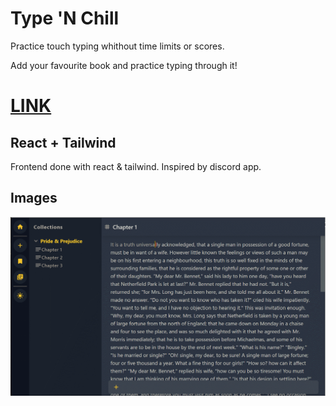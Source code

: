 # Type 'N Chill
Practice touch typing whithout time limits or scores.

Add your favourite book and practice typing through it!

# [LINK](https://bakeluco.github.io/typeNchill/)

## React + Tailwind
Frontend done with react & tailwind. Inspired by discord app.

## Images
![Demo](./src/assets/demo.gif)